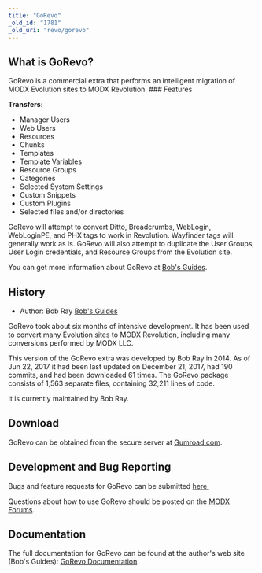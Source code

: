 ```yaml
---
title: "GoRevo"
_old_id: "1781"
_old_uri: "revo/gorevo"
---
```


## What is GoRevo?

 GoRevo is a commercial extra that performs an intelligent migration of MODX Evolution sites to MODX Revolution. ### Features

**Transfers:**

- Manager Users
- Web Users
- Resources
- Chunks
- Templates
- Template Variables
- Resource Groups
- Categories
- Selected System Settings
- Custom Snippets
- Custom Plugins
- Selected files and/or directories

GoRevo will attempt to convert Ditto, Breadcrumbs, WebLogin, WebLoginPE, and PHX tags to work in Revolution. Wayfinder tags will generally work as is. GoRevo will also attempt to duplicate the User Groups, User Login credentials, and Resource Groups from the Evolution site.

You can get more information about GoRevo at [Bob's Guides](https://bobsguides.com/why-choose-gorevo.html).

## History

- Author: Bob Ray [Bob's Guides](https://bobsguides.com)

GoRevo took about six months of intensive development. It has been used to convert many Evolution sites to MODX Revolution, including many conversions performed by MODX LLC.

 This version of the GoRevo extra was developed by Bob Ray in 2014. As of Jun 22, 2017 it had been last updated on December 21, 2017, had 190 commits, and had been downloaded 61 times. The GoRevo package consists of 1,563 separate files, containing 32,211 lines of code.

It is currently maintained by Bob Ray.

## Download

 GoRevo can be obtained from the secure server at [Gumroad.com](https://gum.co/gorevo).

## Development and Bug Reporting

 Bugs and feature requests for GoRevo can be submitted [here.](https://bobsguides.com/contact-form.html)

Questions about how to use GoRevo should be posted on the [MODX Forums](https://forums.modx.com).

## Documentation

 The full documentation for GoRevo can be found at the author's web site (Bob's Guides): [GoRevo Documentation](https://bobsguides.com/gorevo-package.html).

